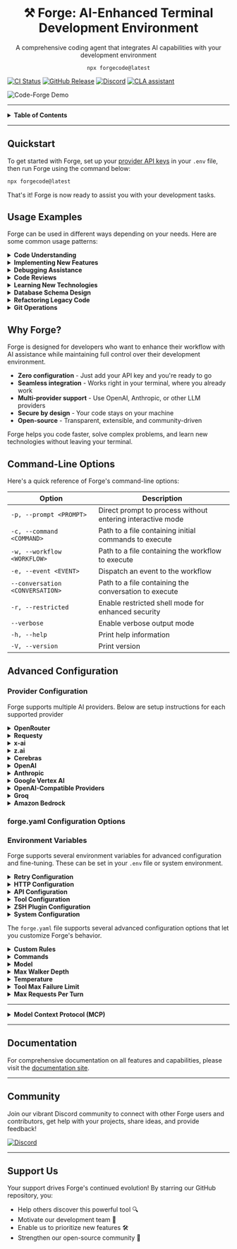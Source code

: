 <h1 align="center">⚒️ Forge: AI-Enhanced Terminal Development Environment</h1>
<p align="center">A comprehensive coding agent that integrates AI capabilities with your development environment</p>

<p align="center"><code>npx forgecode@latest</code></p>

[![CI Status](https://img.shields.io/github/actions/workflow/status/antinomyhq/forge/ci.yml?style=for-the-badge)](https://github.com/antinomyhq/forge/actions)
[![GitHub Release](https://img.shields.io/github/v/release/antinomyhq/forge?style=for-the-badge)](https://github.com/antinomyhq/forge/releases)
[![Discord](https://img.shields.io/discord/1044859667798568962?style=for-the-badge&cacheSeconds=120&logo=discord)](https://discord.gg/kRZBPpkgwq)
[![CLA assistant](https://cla-assistant.io/readme/badge/antinomyhq/forge?style=for-the-badge)](https://cla-assistant.io/antinomyhq/forge)

![Code-Forge Demo](https://assets.antinomy.ai/images/forge_demo_2x.gif)

---

<details>
<summary><strong>Table&nbsp;of&nbsp;Contents</strong></summary>

- [Quickstart](#quickstart)
- [Usage Examples](#usage-examples)
- [Why Forge?](#why-forge)
- [Command-Line Options](#command-line-options)
- [Advanced Configuration](#advanced-configuration)
  - [Provider Configuration](#provider-configuration)
  - [Setup Instructions](#setup-instructions)
  - [Available Models](#available-models)
  - [forge.yaml Configuration Options](#forgeyaml-configuration-options)
  - [Environment Variables](#environment-variables)
  - [MCP Configuration](#mcp-configuration)
  - [Example Use Cases](#example-use-cases)
  - [Usage in Multi-Agent Workflows](#usage-in-multi-agent-workflows)
- [Documentation](#documentation)
- [Community](#community)
- [Support Us](#support-us)

</details>

---

## Quickstart

To get started with Forge, set up your [provider API keys](https://forgecode.dev/docs/custom-providers/) in your `.env` file, then run Forge using the command below:

```bash
npx forgecode@latest
```

That's it! Forge is now ready to assist you with your development tasks.

## Usage Examples

Forge can be used in different ways depending on your needs. Here are some common usage patterns:

<details>
<summary><strong>Code Understanding</strong></summary>

```
> Can you explain how the authentication system works in this codebase?
```

Forge will analyze your project's structure, identify authentication-related files, and provide a detailed explanation of the authentication flow, including the relationships between different components.

</details>

<details>
<summary><strong>Implementing New Features</strong></summary>

```
> I need to add a dark mode toggle to our React application. How should I approach this?
```

Forge will suggest the best approach based on your current codebase, explain the steps needed, and even scaffold the necessary components and styles for you.

</details>

<details>
<summary><strong>Debugging Assistance</strong></summary>

```
> I'm getting this error: "TypeError: Cannot read property 'map' of undefined". What might be causing it?
```

Forge will analyze the error, suggest potential causes based on your code, and propose different solutions to fix the issue.

</details>

<details>
<summary><strong>Code Reviews</strong></summary>

```
> Please review the code in src/components/UserProfile.js and suggest improvements
```

Forge will analyze the code, identify potential issues, and suggest improvements for readability, performance, security, and maintainability.

</details>

<details>
<summary><strong>Learning New Technologies</strong></summary>

```
> I want to integrate GraphQL into this Express application. Can you explain how to get started?
```

Forge will provide a tailored tutorial on integrating GraphQL with Express, using your specific project structure as context.

</details>

<details>
<summary><strong>Database Schema Design</strong></summary>

```
> I need to design a database schema for a blog with users, posts, comments, and categories
```

Forge will suggest an appropriate schema design, including tables/collections, relationships, indexes, and constraints based on your project's existing database technology.

</details>

<details>
<summary><strong>Refactoring Legacy Code</strong></summary>

```
> Help me refactor this class-based component to use React Hooks
```

Forge can help modernize your codebase by walking you through refactoring steps and implementing them with your approval.

</details>

<details>
<summary><strong>Git Operations</strong></summary>

```
> I need to merge branch 'feature/user-profile' into main but there are conflicts
```

Forge can guide you through resolving git conflicts, explaining the differences and suggesting the best way to reconcile them.

</details>

## Why Forge?

Forge is designed for developers who want to enhance their workflow with AI assistance while maintaining full control over their development environment.

- **Zero configuration** - Just add your API key and you're ready to go
- **Seamless integration** - Works right in your terminal, where you already work
- **Multi-provider support** - Use OpenAI, Anthropic, or other LLM providers
- **Secure by design** - Your code stays on your machine
- **Open-source** - Transparent, extensible, and community-driven

Forge helps you code faster, solve complex problems, and learn new technologies without leaving your terminal.

## Command-Line Options

Here's a quick reference of Forge's command-line options:

| Option                          | Description                                                |
| ------------------------------- | ---------------------------------------------------------- |
| `-p, --prompt <PROMPT>`         | Direct prompt to process without entering interactive mode |
| `-c, --command <COMMAND>`       | Path to a file containing initial commands to execute      |
| `-w, --workflow <WORKFLOW>`     | Path to a file containing the workflow to execute          |
| `-e, --event <EVENT>`           | Dispatch an event to the workflow                          |
| `--conversation <CONVERSATION>` | Path to a file containing the conversation to execute      |
| `-r, --restricted`              | Enable restricted shell mode for enhanced security         |
| `--verbose`                     | Enable verbose output mode                                 |
| `-h, --help`                    | Print help information                                     |
| `-V, --version`                 | Print version                                              |

## Advanced Configuration

### Provider Configuration

Forge supports multiple AI providers. Below are setup instructions for each supported provider

<details>
<summary><strong>OpenRouter</strong></summary>

```bash
# .env
OPENROUTER_API_KEY=<your_openrouter_api_key>
```

_No changes in `forge.yaml` required_

</details>

<details>
<summary><strong>Requesty</strong></summary>

```bash
# .env
REQUESTY_API_KEY=<your_requesty_api_key>
```

_No changes in `forge.yaml` required_

</details>

<details>
<summary><strong>x-ai</strong></summary>

```bash
# .env
XAI_API_KEY=<your_xai_api_key>
```

switch the model using `/model` command in the Forge CLI.

</details>

<details>
<summary><strong>z.ai</strong></summary>

```bash
# .env
ZAI_API_KEY=<your_zai_api_key>
```

If you have a coding plan subscription, instead of setting `ZAI_API_KEY`, set `ZAI_CODING_API_KEY` and Forge will use your coding plan instead of standard API pricing:

```bash
# .env
ZAI_CODING_API_KEY=<your_zai_coding_api_key>
```

switch the model using `/model` command in the Forge CLI.

</details>

<details>
<summary><strong>Cerebras</strong></summary>

```bash
# .env
CEREBRAS_API_KEY=<your_cerebras_api_key>
```

switch the model using `/model` command in the Forge CLI.

</details>

<details>
<summary><strong>OpenAI</strong></summary>

```bash
# .env
OPENAI_API_KEY=<your_openai_api_key>
```

```yaml
# forge.yaml
model: o3-mini-high
```

</details>

<details>
<summary><strong>Anthropic</strong></summary>

```bash
# .env
ANTHROPIC_API_KEY=<your_anthropic_api_key>
```

```yaml
# forge.yaml
model: claude-3.7-sonnet
```

</details>

<details>
<summary><strong>Google Vertex AI</strong></summary>

```bash
# .env
PROJECT_ID=<your_project_id>
LOCATION=<your_location>
VERTEX_AI_AUTH_TOKEN=<your_auth_token>
```

```yaml
# forge.yaml
model: google/gemini-2.5-pro
```

### Setup Instructions

1. **Install Google Cloud CLI** and authenticate:
   ```bash
   gcloud auth login
   gcloud config set project YOUR_PROJECT_ID
   ```

2. **Get your authentication token**:
   ```bash
   gcloud auth print-access-token
   ```
   Use this token as `VERTEX_AI_AUTH_TOKEN`.

3. **Find your project ID and location**:
   - Project ID: Available in Google Cloud Console or via `gcloud config get-value project`
   - Location: Your Google Cloud region (e.g., `us-central1`, `europe-west1`)

### Available Models

Forge loads Vertex AI models from a static configuration file, including:
- Claude models: `claude-sonnet-4@20250514`
- Gemini models: `gemini-2.5-pro`, `gemini-2.0-flash`

Use the `/model` command in Forge CLI to see all available models.

</details>

<details>
<summary><strong>OpenAI-Compatible Providers</strong></summary>

```bash
# .env
OPENAI_API_KEY=<your_provider_api_key>
OPENAI_URL=<your_provider_url>
```

```yaml
# forge.yaml
model: <provider-specific-model>
```

</details>

<details>
<summary><strong>Groq</strong></summary>

```bash
# .env
OPENAI_API_KEY=<your_groq_api_key>
OPENAI_URL=https://api.groq.com/openai/v1
```

```yaml
# forge.yaml
model: deepseek-r1-distill-llama-70b
```

</details>

<details>
<summary><strong>Amazon Bedrock</strong></summary>

To use Amazon Bedrock models with Forge, you'll need to first set up the [Bedrock Access Gateway](https://github.com/aws-samples/bedrock-access-gateway):

1. **Set up Bedrock Access Gateway**:

   - Follow the deployment steps in the [Bedrock Access Gateway repo](https://github.com/aws-samples/bedrock-access-gateway)
   - Create your own API key in Secrets Manager
   - Deploy the CloudFormation stack
   - Note your API Base URL from the CloudFormation outputs

2. **Create these files in your project directory**:

   ```bash
   # .env
   OPENAI_API_KEY=<your_bedrock_gateway_api_key>
   OPENAI_URL=<your_bedrock_gateway_base_url>
   ```

   ```yaml
   # forge.yaml
   model: anthropic.claude-3-opus
   ```

   </details>

### forge.yaml Configuration Options

### Environment Variables

Forge supports several environment variables for advanced configuration and fine-tuning. These can be set in your `.env` file or system environment.

<details>
<summary><strong>Retry Configuration</strong></summary>

Control how Forge handles retry logic for failed requests:

```bash
# .env
FORGE_RETRY_INITIAL_BACKOFF_MS=1000    # Initial backoff time in milliseconds (default: 1000)
FORGE_RETRY_BACKOFF_FACTOR=2           # Multiplier for backoff time (default: 2)
FORGE_RETRY_MAX_ATTEMPTS=3             # Maximum retry attempts (default: 3)
FORGE_SUPPRESS_RETRY_ERRORS=false      # Suppress retry error messages (default: false)
FORGE_RETRY_STATUS_CODES=429,500,502   # HTTP status codes to retry (default: 429,500,502,503,504)
```

</details>

<details>
<summary><strong>HTTP Configuration</strong></summary>

Fine-tune HTTP client behavior for API requests:

```bash
# .env
FORGE_HTTP_CONNECT_TIMEOUT=30              # Connection timeout in seconds (default: 30)
FORGE_HTTP_READ_TIMEOUT=900                # Read timeout in seconds (default: 900)
FORGE_HTTP_POOL_IDLE_TIMEOUT=90            # Pool idle timeout in seconds (default: 90)
FORGE_HTTP_POOL_MAX_IDLE_PER_HOST=5        # Max idle connections per host (default: 5)
FORGE_HTTP_MAX_REDIRECTS=10                # Maximum redirects to follow (default: 10)
FORGE_HTTP_USE_HICKORY=false               # Use Hickory DNS resolver (default: false)
FORGE_HTTP_TLS_BACKEND=default             # TLS backend: "default" or "rustls" (default: "default")
FORGE_HTTP_MIN_TLS_VERSION=1.2             # Minimum TLS version: "1.0", "1.1", "1.2", "1.3"
FORGE_HTTP_MAX_TLS_VERSION=1.3             # Maximum TLS version: "1.0", "1.1", "1.2", "1.3"
FORGE_HTTP_ADAPTIVE_WINDOW=true            # Enable HTTP/2 adaptive window (default: true)
FORGE_HTTP_KEEP_ALIVE_INTERVAL=60          # Keep-alive interval in seconds (default: 60, use "none"/"disabled" to disable)
FORGE_HTTP_KEEP_ALIVE_TIMEOUT=10           # Keep-alive timeout in seconds (default: 10)
FORGE_HTTP_KEEP_ALIVE_WHILE_IDLE=true      # Keep-alive while idle (default: true)
FORGE_HTTP_ACCEPT_INVALID_CERTS=false      # Accept invalid certificates (default: false) - USE WITH CAUTION
FORGE_HTTP_ROOT_CERT_PATHS=/path/to/cert1.pem,/path/to/cert2.crt  # Paths to root certificate files (PEM, CRT, CER format), multiple paths separated by commas
```

> **⚠️ Security Warning**: Setting `FORGE_HTTP_ACCEPT_INVALID_CERTS=true` disables SSL/TLS certificate verification, which can expose you to man-in-the-middle attacks. Only use this in development environments or when you fully trust the network and endpoints.

</details>

<details>
<summary><strong>API Configuration</strong></summary>

Override default API endpoints:

```bash
# .env
FORGE_API_URL=https://api.forgecode.dev  # Custom Forge API URL (default: https://api.forgecode.dev)
```

</details>

<details>
<summary><strong>Tool Configuration</strong></summary>

Configuring the tool calls settings:

```bash
# .env
FORGE_TOOL_TIMEOUT=300         # Maximum execution time in seconds for a tool before it is terminated to prevent hanging the session. (default: 300)
FORGE_DUMP_AUTO_OPEN=false     # Automatically open dump files in browser (default: false)
```

</details>

<details>
<summary><strong>ZSH Plugin Configuration</strong></summary>

Configure the ZSH plugin behavior:

```bash
# .env
FORGE_BIN=forge                    # Command to use for forge operations (default: "forge")
```

The `FORGE_BIN` environment variable allows you to customize the command used by the ZSH plugin when transforming `#` prefixed commands. If not set, it defaults to `"forge"`.

</details>

<details>
<summary><strong>System Configuration</strong></summary>

System-level environment variables (usually set automatically):

```bash
# .env
FORGE_MAX_SEARCH_RESULT_BYTES=101024   # Maximum bytes for search results (default: 101024 - 10 KB)
FORGE_HISTORY_FILE=/path/to/history    # Custom path for Forge history file (default: uses system default location)
FORGE_BANNER="Your custom banner text" # Custom banner text to display on startup (default: Forge ASCII art)
FORGE_MAX_CONVERSATIONS=100            # Maximum number of conversations to show in list (default: 100)
SHELL=/bin/zsh                         # Shell to use for command execution (Unix/Linux/macOS)
COMSPEC=cmd.exe                        # Command processor to use (Windows)
```

</details>

The `forge.yaml` file supports several advanced configuration options that let you customize Forge's behavior.

<details>
<summary><strong>Custom Rules</strong></summary>

Add your own guidelines that all agents should follow when generating responses.

```yaml
# forge.yaml
custom_rules: |
  1. Always add comprehensive error handling to any code you write.
  2. Include unit tests for all new functions.
  3. Follow our team's naming convention: camelCase for variables, PascalCase for classes.
```

</details>

<details>
<summary><strong>Commands</strong></summary>

Define custom commands as shortcuts for repetitive prompts:

```yaml
# forge.yaml
commands:
  - name: "refactor"
    description: "Refactor selected code"
    prompt: "Please refactor this code to improve readability and performance"
```

</details>

<details>
<summary><strong>Model</strong></summary>

Specify the default AI model to use for all agents in the workflow.

```yaml
# forge.yaml
model: "claude-3.7-sonnet"
```

</details>

<details>
<summary><strong>Max Walker Depth</strong></summary>

Control how deeply Forge traverses your project directory structure when gathering context.

```yaml
# forge.yaml
max_walker_depth: 3 # Limit directory traversal to 3 levels deep
```

</details>

<details>
<summary><strong>Temperature</strong></summary>

Adjust the creativity and randomness in AI responses. Lower values (0.0-0.3) produce more focused, deterministic outputs, while higher values (0.7-2.0) generate more diverse and creative results.

```yaml
# forge.yaml
temperature: 0.7 # Balanced creativity and focus
```

</details>
<details>
<summary><strong>Tool Max Failure Limit</strong></summary>

Control how many times a tool can fail before Forge forces completion to prevent infinite retry loops. This helps avoid situations where an agent gets stuck repeatedly trying the same failing operation.

```yaml
# forge.yaml
max_tool_failure_per_turn: 3 # Allow up to 3 failures per tool before forcing completion
```

Set to a higher value if you want more retry attempts, or lower if you want faster failure detection.

</details>

<details>
<summary><strong>Max Requests Per Turn</strong></summary>

Limit the maximum number of requests an agent can make in a single conversation turn. This prevents runaway conversations and helps control API usage and costs.

```yaml
# forge.yaml
max_requests_per_turn: 50 # Allow up to 50 requests per turn
```

When this limit is reached, Forge will:

- Ask you if you wish to continue
- If you respond with 'Yes', it will continue the conversation
- If you respond with 'No', it will end the conversation

</details>

---

<details>
<summary><strong>Model Context Protocol (MCP)</strong></summary>

The MCP feature allows AI agents to communicate with external tools and services. This implementation follows Anthropic's [Model Context Protocol](https://docs.anthropic.com/en/docs/claude-code/tutorials#set-up-model-context-protocol-mcp) design.

### MCP Configuration

Configure MCP servers using the CLI:

```bash
# List all MCP servers
forge mcp list

# Add a new server
forge mcp add

# Add a server using JSON format
forge mcp add-json

# Get server details
forge mcp get

# Remove a server
forge mcp remove
```

Or manually create a `.mcp.json` or `.mcp.jsonc` file with the following structure:

```json
{
  "mcpServers": {
    "server_name": {
      "command": "command_to_execute",
      "args": ["arg1", "arg2"],
      "env": { "ENV_VAR": "value" }
    },
    "another_server": {
      "url": "http://localhost:3000/events"
    }
  }
}
```

Note: `.jsonc` files support comments using `//` for line comments and `/* */` for block comments, allowing you to easily disable servers by commenting them out.

MCP configurations are read from two locations (in order of precedence):

1. Local configuration (project-specific)
2. User configuration (user-specific)

### Example Use Cases

MCP can be used for various integrations:

- Web browser automation
- External API interactions
- Tool integration
- Custom service connections

### Usage in Multi-Agent Workflows

MCP tools can be used as part of multi-agent workflows, allowing specialized agents to interact with external systems as part of a collaborative problem-solving approach.

</details>

---

## Documentation

For comprehensive documentation on all features and capabilities, please visit the [documentation site](https://github.com/antinomyhq/forge/tree/main/docs).

---

## Community

Join our vibrant Discord community to connect with other Forge users and contributors, get help with your projects, share ideas, and provide feedback!

[![Discord](https://img.shields.io/discord/1044859667798568962?style=for-the-badge&cacheSeconds=120&logo=discord)](https://discord.gg/kRZBPpkgwq)

---

## Support Us

Your support drives Forge's continued evolution! By starring our GitHub repository, you:

- Help others discover this powerful tool 🔍
- Motivate our development team 💪
- Enable us to prioritize new features 🛠️
- Strengthen our open-source community 🌱
